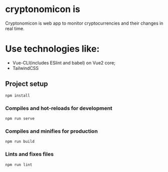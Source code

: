 # cryptonomicon is

Cryptonomicon is web app to monitor cryptocurrencies and their changes in real time.

# Use technologies like:
- Vue-CLI(includes ESlint and babel) on Vue2 core;
- TailwindCSS

## Project setup
```
npm install
```

### Compiles and hot-reloads for development
```
npm run serve
```

### Compiles and minifies for production
```
npm run build
```

### Lints and fixes files
```
npm run lint
